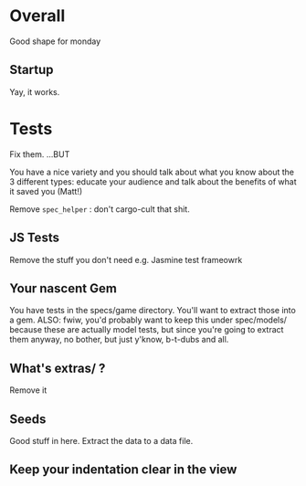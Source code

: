 # Overall

Good shape for monday

## Startup

Yay, it works.

# Tests

Fix them. ...BUT

You have a nice variety and you should talk about what you know about the 3
different types: educate your audience and talk about the benefits of what it
saved you (Matt!)

Remove `spec_helper` : don't cargo-cult that shit.

## JS Tests

Remove the stuff you don't need e.g. Jasmine test frameowrk

## Your nascent Gem

You have tests in the specs/game directory.  You'll want to extract those into
a gem.  ALSO: fwiw, you'd probably want to keep this under spec/models/ because
these are actually model tests, but since you're going to extract them anyway,
no bother, but just y'know, b-t-dubs and all.

## What's extras/ ?

Remove it

## Seeds

Good stuff in here. Extract the data to a data file.

## Keep your indentation clear in the view
